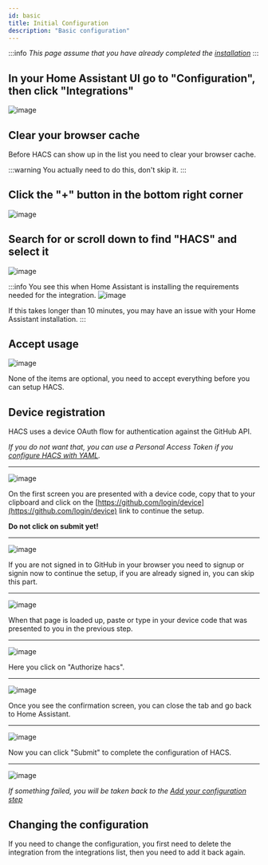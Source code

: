 ```yaml
---
id: basic
title: Initial Configuration
description: "Basic configuration"
---
```


:::info
_This page assume that you have already completed the [installation](/docs/installation/prerequisites)_
:::

## In your Home Assistant UI go to "Configuration", then click "Integrations"

![image](/img/conf1.png)

## Clear your browser cache

Before HACS can show up in the list you need to clear your browser cache.

:::warning
You actually need to do this, don't skip it.
:::

## Click the "+" button in the bottom right corner

![image](/img/conf2.png)

## Search for or scroll down to find "HACS" and select it

![image](/img/conf3.png)

:::info
You see this when Home Assistant is installing the requirements needed for the integration.
![image](/img/conf_note.png)

If this takes longer than 10 minutes, you may have an issue with your Home Assistant installation.
:::

## Accept usage

![image](/img/part1.png)

None of the items are optional, you need to accept everything before you can setup HACS.

## Device registration

HACS uses a device OAuth flow for authentication against the GitHub API.

_If you do not want that, you can use a Personal Access Token if you [configure HACS with YAML](/docs/configuration/legacy)._

***

![image](/img/part2.png)

On the first screen you are presented with a device code, copy that to your clipboard and click on the [https://github.com/login/device](https://github.com/login/device) link to continue the setup.

**Do not click on submit yet!**

***

![image](/img/no_account.png)

If you are not signed in to GitHub in your browser you need to signup or signin now to continue the setup, if you are already signed in, you can skip this part.

***

![image](/img/part3.png)

When that page is loaded up, paste or type in your device code that was presented to you in the previous step.

***

![image](/img/part4.png)

Here you click on "Authorize hacs".

***

![image](/img/part5.png)

Once you see the confirmation screen, you can close the tab and go back to Home Assistant.

***

![image](/img/part2.png)

Now you can click "Submit" to complete the configuration of HACS.

***

![image](/img/conf5.png)

_If something failed, you will be taken back to the [Add your configuration step](#add-your-configuration)_

## Changing the configuration

If you need to change the configuration, you first need to delete the integration from the integrations list, then you need to add it back again.
